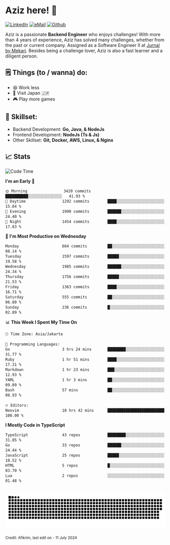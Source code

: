 # Aziz here! 👋

[![LinkedIn](https://img.shields.io/static/v1?message=afikrim&logo=linkedin&label=&color=0077B5&logoColor=white&labelColor=&style=for-the-badge)](https://www.linkedin.com/in/afikrim)
[![eMail](https://img.shields.io/static/v1?message=afikrim10@gmail.com&logo=gmail&label=&color=D14836&logoColor=white&labelColor=&style=for-the-badge)](mailto:afikrim10@gmail.com)
[![Github](https://komarev.com/ghpvc/?username=afikrim&label=Visitors&style=for-the-badge)](https://www.github.com/afikrim)

<!--Introduction-->
Aziz is a passionate **Backend Engineer** who enjoys challenges! With more than 4 years of experience, Aziz has solved many challenges, whether from the past or current company. Assigned as a Software Engineer II at [Jurnal by Mekari](https://jurnal.id). Besides being a challenge lover, Aziz is also a fast learner and a diligent person.

<!--Things TODO-->
## 🗒️ Things (to / wanna) do:

- 😆 Work less
- 🚀 Visit Japan 🇯🇵
- 🎮 Play more games

<!--Skillset-->
## 🏅 Skillset:

- Backend Development: **Go, Java, & NodeJs**
- Frontend Development: **NodeJs (Ts & Js)**
- Other Skillset: **Git, Docker, AWS, Linux, & Nginx**

## 📈 Stats  

<!--START_SECTION:waka-->
![Code Time](http://img.shields.io/badge/Code%20Time-2%2C051%20hrs%2020%20mins-blue)

**I'm an Early 🐤** 

```text
🌞 Morning                3420 commits        ██████████░░░░░░░░░░░░░░░   41.93 % 
🌆 Daytime                1292 commits        ████░░░░░░░░░░░░░░░░░░░░░   15.84 % 
🌃 Evening                1990 commits        ██████░░░░░░░░░░░░░░░░░░░   24.40 % 
🌙 Night                  1454 commits        ████░░░░░░░░░░░░░░░░░░░░░   17.83 % 
```
📅 **I'm Most Productive on Wednesday** 

```text
Monday                   664 commits         ██░░░░░░░░░░░░░░░░░░░░░░░   08.14 % 
Tuesday                  1597 commits        █████░░░░░░░░░░░░░░░░░░░░   19.58 % 
Wednesday                1985 commits        ██████░░░░░░░░░░░░░░░░░░░   24.34 % 
Thursday                 1756 commits        █████░░░░░░░░░░░░░░░░░░░░   21.53 % 
Friday                   1363 commits        ████░░░░░░░░░░░░░░░░░░░░░   16.71 % 
Saturday                 555 commits         ██░░░░░░░░░░░░░░░░░░░░░░░   06.80 % 
Sunday                   236 commits         █░░░░░░░░░░░░░░░░░░░░░░░░   02.89 % 
```


📊 **This Week I Spent My Time On** 

```text
🕑︎ Time Zone: Asia/Jakarta

💬 Programming Languages: 
Go                       3 hrs 24 mins       ████████░░░░░░░░░░░░░░░░░   31.77 % 
Ruby                     1 hr 51 mins        ████░░░░░░░░░░░░░░░░░░░░░   17.31 % 
Markdown                 1 hr 23 mins        ███░░░░░░░░░░░░░░░░░░░░░░   12.93 % 
YAML                     1 hr 3 mins         ██░░░░░░░░░░░░░░░░░░░░░░░   09.89 % 
Bash                     57 mins             ██░░░░░░░░░░░░░░░░░░░░░░░   08.93 % 

🔥 Editors: 
Neovim                   10 hrs 42 mins      █████████████████████████   100.00 % 
```

**I Mostly Code in TypeScript** 

```text
TypeScript               43 repos            ████████░░░░░░░░░░░░░░░░░   31.85 % 
Go                       33 repos            ██████░░░░░░░░░░░░░░░░░░░   24.44 % 
JavaScript               25 repos            █████░░░░░░░░░░░░░░░░░░░░   18.52 % 
HTML                     5 repos             █░░░░░░░░░░░░░░░░░░░░░░░░   03.70 % 
Lua                      2 repos             ░░░░░░░░░░░░░░░░░░░░░░░░░   01.48 % 
```




<!--END_SECTION:waka-->


<br clear="both">

<div align="center">
  <img src="https://raw.githubusercontent.com/afikrim/afikrim/output/snake.svg" alt="Snake animation" />
</div>


<sub>Credit: Afikrim, last edit on - 11 July 2024</sub>
